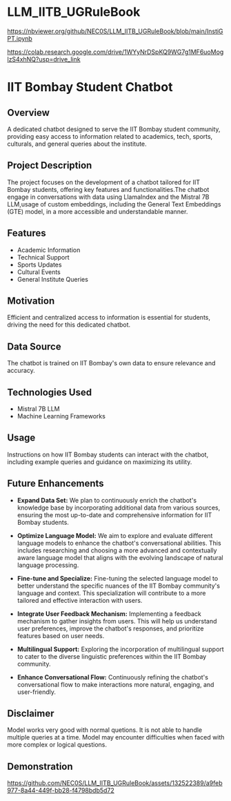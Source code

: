 # LLM_IITB_UGRuleBook
https://nbviewer.org/github/NEC0S/LLM_IITB_UGRuleBook/blob/main/InstiGPT.ipynb

https://colab.research.google.com/drive/1WYyNrDSpKQ9WG7g1MF6uoMoglzS4xhNQ?usp=drive_link

# IIT Bombay Student Chatbot

## Overview
A dedicated chatbot designed to serve the IIT Bombay student community, providing easy access to information related to academics, tech, sports, culturals, and general queries about the institute.

## Project Description
The project focuses on the development of a chatbot tailored for IIT Bombay students, offering key features and functionalities.The chatbot engage in conversations with data using LlamaIndex and the Mistral 7B LLM,usage of custom embeddings, including the General Text Embeddings (GTE) model, in a more accessible and understandable manner.

## Features
- Academic Information
- Technical Support
- Sports Updates
- Cultural Events
- General Institute Queries

## Motivation
Efficient and centralized access to information is essential for students, driving the need for this dedicated chatbot.

## Data Source
The chatbot is trained on IIT Bombay's own data to ensure relevance and accuracy.

## Technologies Used
- Mistral 7B LLM
- Machine Learning Frameworks


## Usage
Instructions on how IIT Bombay students can interact with the chatbot, including example queries and guidance on maximizing its utility.


## Future Enhancements
- **Expand Data Set:** We plan to continuously enrich the chatbot's knowledge base by incorporating additional data from various sources, ensuring the most up-to-date and comprehensive information for IIT Bombay students.

- **Optimize Language Model:** We aim to explore and evaluate different language models to enhance the chatbot's conversational abilities. This includes researching and choosing a more advanced and contextually aware language model that aligns with the evolving landscape of natural language processing.

- **Fine-tune and Specialize:** Fine-tuning the selected language model to better understand the specific nuances of the IIT Bombay community's language and context. This specialization will contribute to a more tailored and effective interaction with users.

- **Integrate User Feedback Mechanism:** Implementing a feedback mechanism to gather insights from users. This will help us understand user preferences, improve the chatbot's responses, and prioritize features based on user needs.

- **Multilingual Support:** Exploring the incorporation of multilingual support to cater to the diverse linguistic preferences within the IIT Bombay community.

- **Enhance Conversational Flow:** Continuously refining the chatbot's conversational flow to make interactions more natural, engaging, and user-friendly.


## Disclaimer
Model works very good with normal quetions.
It is not able to handle multiple queries at a time.
Model may encounter difficulties when faced with more complex or logical questions.

## Demonstration
https://github.com/NEC0S/LLM_IITB_UGRuleBook/assets/132522389/a9feb977-8a44-449f-bb28-f4798bdb5d72


